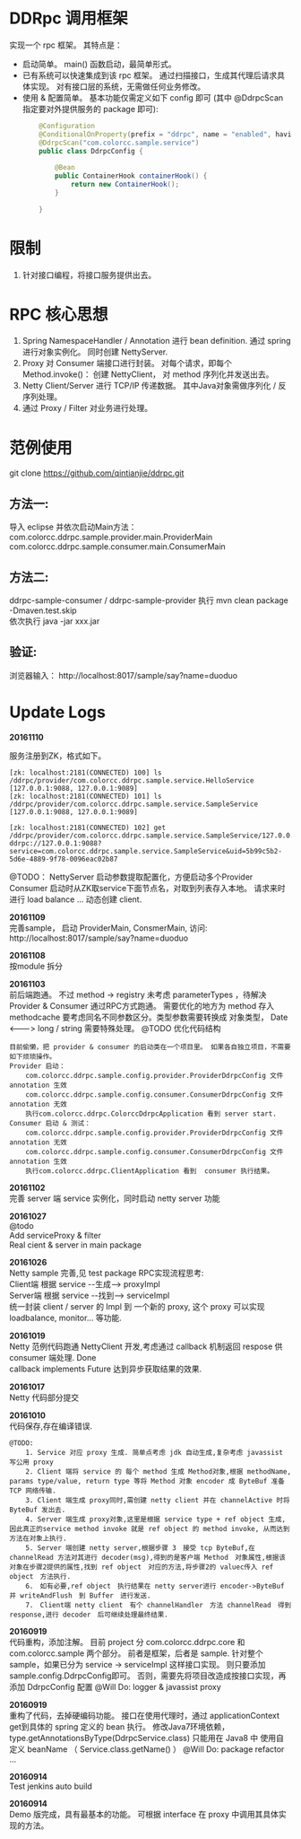 DDRpc 调用框架
=================================
实现一个 rpc 框架。 其特点是：
* 启动简单。  main() 函数启动，最简单形式。
* 已有系统可以快速集成到该 rpc 框架。   通过扫描接口，生成其代理后请求具体实现。 对有接口层的系统，无需做任何业务修改。
* 使用  & 配置简单。 基本功能仅需定义如下 config 即可 (其中 @DdrpcScan 指定要对外提供服务的 package 即可):
	``` Java
		@Configuration
		@ConditionalOnProperty(prefix = "ddrpc", name = "enabled", havingValue = "true", matchIfMissing = true)
		@DdrpcScan("com.colorcc.sample.service")
		public class DdrpcConfig {
			
			@Bean
			public ContainerHook containerHook() {
				return new ContainerHook();
			}
		
		}
	```
限制
=================================
1. 针对接口编程，将接口服务提供出去。


RPC 核心思想
=================================
1. Spring NamespaceHandler / Annotation 进行 bean definition. 通过 spring 进行对象实例化。 同时创建 NettyServer.
2. Proxy 对 Consumer 端接口进行封装。 对每个请求，即每个 Method.invoke()： 创建 NettyClient， 对 method 序列化并发送出去。
3. Netty  Client/Server 进行 TCP/IP 传递数据。  其中Java对象需做序列化 / 反序列处理。
4. 通过 Proxy / Filter 对业务进行处理。

范例使用
=================================
git clone https://github.com/qintianjie/ddrpc.git
   
方法一: 
--
导入 eclipse  并依次启动Main方法：  
	com.colorcc.ddrpc.sample.provider.main.ProviderMain  
	com.colorcc.ddrpc.sample.consumer.main.ConsumerMain  
	
方法二: 
--  
 ddrpc-sample-consumer / ddrpc-sample-provider 执行 mvn clean package -Dmaven.test.skip   
 依次执行  java -jar xxx.jar
 
验证:
--
浏览器输入： http://localhost:8017/sample/say?name=duoduo 

Update Logs
=================================
<b>20161110</b>  

服务注册到ZK，格式如下。 
```
[zk: localhost:2181(CONNECTED) 100] ls /ddrpc/provider/com.colorcc.ddrpc.sample.service.HelloService   
[127.0.0.1:9088, 127.0.0.1:9089]   
[zk: localhost:2181(CONNECTED) 101] ls /ddrpc/provider/com.colorcc.ddrpc.sample.service.SampleService   
[127.0.0.1:9088, 127.0.0.1:9089]   

[zk: localhost:2181(CONNECTED) 102] get /ddrpc/provider/com.colorcc.ddrpc.sample.service.SampleService/127.0.0.1:9088   
ddrpc://127.0.0.1:9088?service=com.colorcc.ddrpc.sample.service.SampleService&uid=5b99c5b2-5d6e-4889-9f78-0096eac02b87   
```   
 @TODO： NettyServer 启动参数提取配置化，方便启动多个Provider   
        Consumer 启动时从ZK取service下面节点名，对取到列表存入本地。  请求来时进行 load balance ... 动态创建 client.   

<b>20161109</b>   
	完善sample， 启动 ProviderMain, ConsmerMain, 访问: http://localhost:8017/sample/say?name=duoduo  
	 
<b>20161108</b>  
	按module 拆分  
	
<b>20161103</b>  
	前后端跑通。 不过 method -> registry 未考虑 parameterTypes ，待解决   
	Provider & Consumer 通过RPC方式跑通。 需要优化的地方为 method 存入 methodcache 要考虑同名不同参数区分。类型参数需要转换成 对象类型， Date <---> long / string 需要特殊处理。 
	@TODO 优化代码结构
	
	目前偷懒，把 provider & consumer 的启动类在一个项目里。 如果各自独立项目，不需要如下烦琐操作。  
	Provider 启动： 
		com.colorcc.ddrpc.sample.config.provider.ProviderDdrpcConfig 文件annotation 生效   
		com.colorcc.ddrpc.sample.config.consumer.ConsumerDdrpcConfig 文件annotation 无效  
		执行com.colorcc.ddrpc.ColorccDdrpcApplication 看到 server start.  
	Consumer 启动 & 测试：  
		com.colorcc.ddrpc.sample.config.provider.ProviderDdrpcConfig 文件annotation 无效  
		com.colorcc.ddrpc.sample.config.consumer.ConsumerDdrpcConfig 文件annotation 生效  
		执行com.colorcc.ddrpc.ClientApplication 看到  consumer 执行结果。
	
	

<b>20161102</b>  
	完善 server 端 service 实例化，同时启动 netty server 功能  
	  
	
<b>20161027</b>  
	@todo  
	Add serviceProxy  & filter  
	Real cient & server in main package  
	
<b>20161026</b>  
	Netty sample 完善,见 test package 
	RPC实现流程思考:  
	Client端 根据 service --生成--> proxyImpl   
	Server端 根据 service --找到--> serviceImpl  
	统一封装 client / server 的 Impl 到 一个新的 proxy, 这个 proxy 可以实现 loadbalance, monitor... 等功能.  
	
	
<b>20161019</b>  
	Netty 范例代码跑通
	NettyClient 开发,考虑通过 callback 机制返回 respose 供 consumer 端处理.  Done  
	callback implements Future 达到异步获取结果的效果.
	
<b>20161017</b>  
	Netty 代码部分提交

<b>20161010</b>  
	代码保存,存在编译错误.
	
	@TODO:  
		1. Service 对应 proxy 生成. 简单点考虑 jdk 自动生成,复杂考虑 javassist 写公用 proxy  
		2. Client 端将 service 的 每个 method 生成 Method对象,根据 methodName, params type/value, return type 等将 Method 对象 encoder 成 ByteBuf 准备 TCP 网络传输.  
		3. Client 端生成 proxy同时,需创建 netty client 并在 channelActive 时将 ByteBuf 发出去.  
		4. Server 端生成 proxy对象,这里是根据 service type + ref object 生成,因此真正的service method invoke 就是 ref object 的 method invoke, 从而达到方法在对象上执行.  
		5. Server 端创建 netty server,根据步骤 3　接受 tcp ByteBuf,在 channelRead 方法对其进行 decoder(msg),得到的是客户端 Method　对象属性,根据该对象在步骤2提供的属性,找到 ref object　对应的方法,将步骤2的 valuec传入 ref object　方法执行.  
		6.　如有必要,ref object　执行结果在 netty server进行 encoder->ByteBuf　并 writeAndFlush　到 Buffer　进行发送.  
		7.　Client端 netty client　有个 channelHandler　方法 channelRead　得到 response,进行 decoder　后可继续处理最终结果.  
		
<b>20160919</b>  
	代码重构，添加注解。
	目前 project 分 com.colorcc.ddrpc.core 和 com.colorcc.sample 两个部分。 前者是框架，后者是 sample.
	针对整个 sample，如果已分为 service -> serviceImpl 这样接口实现。 则只要添加 sample.config.DdrpcConfig即可。
	   否则，需要先将项目改造成按接口实现，再添加 DdrpcConfig 配置
	@Will Do: logger & javassist proxy

<b>20160919</b>  
	重构了代码，去掉硬编码功能。 接口在使用代理时，通过 applicationContext get到具体的 spring 定义的 bean 执行。
	修改Java7环境依赖， type.getAnnotationsByType(DdrpcService.class) 只能用在 Java8 中
	使用自定义 beanName  （ Service.class.getName() ）
	@Will Do: package refactor ...
    
<b>20160914</b>  
    Test jenkins auto build

<b>20160914</b>  
	Demo 版完成，具有最基本的功能。 可根据 interface 在 proxy 中调用其具体实现的方法。
